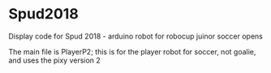 # Spud2018
Display code for Spud 2018 - arduino  robot for robocup juinor soccer opens

The main file is PlayerP2; this is for the player robot for soccer, not goalie, and uses the pixy version 2

